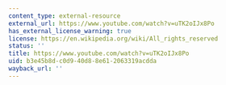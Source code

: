 ```yaml
---
content_type: external-resource
external_url: https://www.youtube.com/watch?v=uTK2oIJx8Po
has_external_license_warning: true
license: https://en.wikipedia.org/wiki/All_rights_reserved
status: ''
title: https://www.youtube.com/watch?v=uTK2oIJx8Po
uid: b3e45b8d-c0d9-40d8-8e61-2063319acdda
wayback_url: ''
---
```

